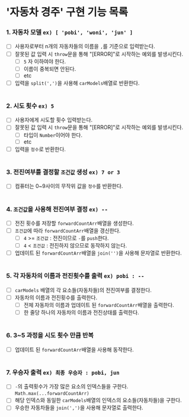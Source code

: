 # '자동차 경주' 구현 기능 목록

### 1. 자동차 모델 `ex) [ 'pobi', 'woni', 'jun' ]`

- [ ] 사용자로부터 n개의 자동차들의 이름을 `,`를 기준으로 입력받는다.
- [ ] 잘못된 값 입력 시 `throw`문을 통해 "[ERROR]"로 시작하는 예외를 발생시킨다.
  - [ ] `5` 자 이하여야 한다.
  - [ ] 이름이 중복되면 안된다.
  - [ ] etc
- [ ] 입력을 `split(',')`을 사용해 `carModels`배열로 반환한다.
<!-- - 자동차 수의 제한 ? -->

#

### 2. 시도 횟수 `ex) 5`

- [ ] 사용자에게 시도할 횟수 입력받는다.
- [ ] 잘못된 값 입력 시 `throw`문을 통해 "[ERROR]"로 시작하는 예외를 발생시킨다.
  - [ ] 타입이 `Number`이어야 한다.
  - [ ] etc
- [ ] 입력을 `정수`로 반환한다.
<!-- - 시도할 횟수의 제한 ? -->

#

### 3. 전진여부를 결정할 `조건값` 생성 `ex) 7 or 3`

- [ ] 컴퓨터는 0~9사이의 무작위 값을 `정수`를 반환한다.

#

### 4. `조건값`을 사용해 전진여부 결정 `ex) --`

- [ ] 전진 횟수를 저장할 `forwardCountArr`배열을 생성한다.
- [ ] `조건값`에 따라 `forwardCountArr`배열을 갱신한다.
  - [ ] `4` >= `조건값` : 전진이므로 `-`를 `push`한다.
  - [ ] `4` < `조건값` : 전진하지 않으므로 동작하지 않는다.
- [ ] 업데이트 된 `forwardCountArr`배열을 `join('')`을 사용해 문자열로 반환한다.

#

### 5. 각 자동차의 이름과 전진횟수를 출력 `ex) pobi : --`

- [ ] `carModels` 배열의 각 요소들(자동차들)의 전진여부를 결정한다.
- [ ] 자동차의 이름과 전진횟수를 출력한다.
  - [ ] 전체 자동차의 이름과 업데이트 된 `forwardCountArr`배열을 출력한다.
  - [ ] 한 줄당 하나의 자동차의 이름과 전진상태를 출력한다.

#

### 6. 3~5 과정을 시도 횟수 만큼 반복

- [ ] 업데이트 된 `forwardCountArr`배열을 사용해 동작한다.

#

### 7. 우승자 출력 `ex) 최종 우승자 : pobi, jun`

- [ ] `-`의 출력횟수가 가장 많은 요소의 인덱스들을 구한다. `Math.max(...forwardCountArr)`
- [ ] 해당 인덱스와 동일한 `carModels`배열의 인덱스의 요소들(자동차들)을 구한다.
- [ ] 우승한 자동차들을 `join(',')`을 사용해 문자열로 출력한다.
